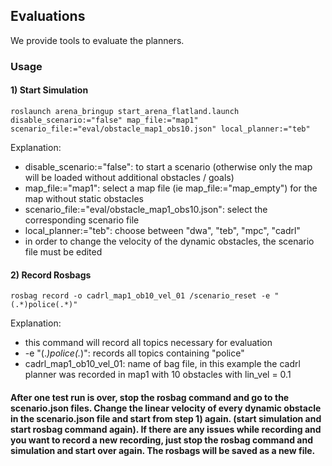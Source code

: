 ## Evaluations
We provide tools to evaluate the planners.
### Usage
#### 1) Start Simulation
```
roslaunch arena_bringup start_arena_flatland.launch disable_scenario:="false" map_file:="map1" scenario_file:="eval/obstacle_map1_obs10.json" local_planner:="teb"
```
Explanation:
* disable_scenario:="false": to start a scenario (otherwise only the map will be loaded without additional obstacles / goals)
* map_file:="map1": select a map file (ie map_file:="map_empty") for the map without static obstacles
* scenario_file:="eval/obstacle_map1_obs10.json": select the corresponding scenario file
* local_planner:="teb": choose between "dwa", "teb", "mpc", "cadrl"
* in order to change the velocity of the dynamic obstacles, the scenario file must be edited
#### 2) Record Rosbags
```
rosbag record -o cadrl_map1_ob10_vel_01 /scenario_reset -e "(.*)police(.*)"
```
Explanation:
* this command will record all topics necessary for evaluation
* -e "(.*)police(.*)": records all topics containing "police"
* cadrl_map1_ob10_vel_01: name of bag file, in this example the cadrl planner was recorded in map1 with 10 obstacles with lin_vel = 0.1

#### After one test run is over, stop the rosbag command and go to the scenario.json files. Change the linear velocity of every dynamic obstacle in the scenario.json file and start from step 1) again. (start simulation and start rosbag command again). If there are any issues while recording and you want to record a new recording, just stop the rosbag command and simulation and start over again. The rosbags will be saved as a new file. 
